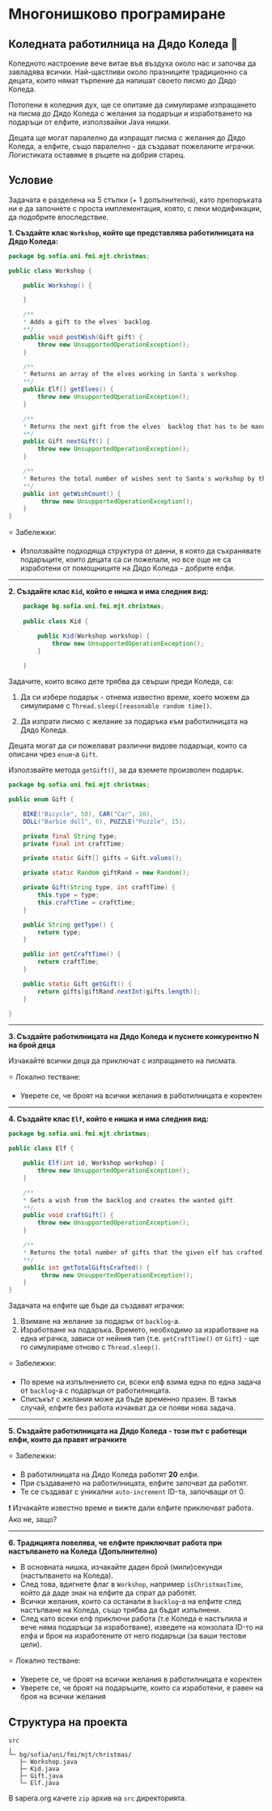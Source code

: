 # Многонишково програмиране

## Коледната работилница на Дядо Коледа :christmas_tree:

Коледното настроение вече витае във въздуха около нас и започва да завладява всички. Най-щастливи около празниците традиционно са децата, които нямат търпение да напишат своето писмо до Дядо Коледа.

Потопени в коледния дух, ще се опитаме да симулираме изпращането на писма до Дядо Коледа с желания за подаръци и изработването на подаръци от елфите, използвайки Java нишки.

Децата ще могат паралелно да изпращат писма с желания до Дядо Коледа, а елфите, също паралелно - да създават пожеланите играчки. Логистиката оставяме в ръцете на добрия старец.

## Условие

Задачата е разделена на 5 стъпки (+ 1 допълнителна), като препоръката ни е да започнете с проста имплементация, която, с леки модификации, да подобрите впоследствие.

**1. Създайте клас `Workshop`, който ще представлява работилницата на Дядо Коледа:**


```java
package bg.sofia.uni.fmi.mjt.christmas;

public class Workshop {

    public Workshop() {

    }

    /**
    * Adds a gift to the elves' backlog.
    **/
    public void postWish(Gift gift) {
        throw new UnsupportedOperationException();
    }

    /**
    * Returns an array of the elves working in Santa's workshop.
    **/
    public Elf[] getElves() {
        throw new UnsupportedOperationException();
    }

    /**
    * Returns the next gift from the elves' backlog that has to be manufactured.
    **/
    public Gift nextGift() {
        throw new UnsupportedOperationException();
    }

    /**
    * Returns the total number of wishes sent to Santa's workshop by the kids.
    **/
    public int getWishCount() {
         throw new UnsupportedOperationException(); 
    }
}
```

:star: Забележки:
- Използвайте подходяща структура от данни, в която да съхранявате подаръците, които децата са си пожелали, но все още не са изработени от помощниците на Дядо Коледа - добрите елфи.

<hr>

**2. Създайте клас `Kid`, който е нишка и има следния вид:**

```java
    package bg.sofia.uni.fmi.mjt.christmas;
    
    public class Kid {

        public Kid(Workshop workshop) {
            throw new UnsupportedOperationException();
        }
        
    }
```

Задачите, които всяко дете трябва да свърши преди Коледа, са:

1. Да си избере подарък - отнема известно време, което можем да симулираме с `Thread.sleep([reasonable random time])`.

2. Да изпрати писмо с желание за подаръка към работилницата на Дядо Коледа.

Децата могат да си пожелават различни видове подаръци, които са описани чрез `enum`-a `Gift`. 

Използвайте метода `getGift()`, за да вземете произволен подарък.

```java
package bg.sofia.uni.fmi.mjt.christmas;

public enum Gift {

    BIKE("Bicycle", 50), CAR("Car", 10),
    DOLL("Barbie doll", 6), PUZZLE("Puzzle", 15);

    private final String type;
    private final int craftTime;

    private static Gift[] gifts = Gift.values();

    private static Random giftRand = new Random();

    private Gift(String type, int craftTime) {
        this.type = type;
        this.craftTime = craftTime;
    }

    public String getType() {
        return type;
    }

    public int getCraftTime() {
        return craftTime;
    }

    public static Gift getGift() {
        return gifts[giftRand.nextInt(gifts.length)];
    }

}
```

<hr>

**3. Създайте работилницата на Дядо Коледа и пуснете конкурентно N на брой деца**

Изчакайте всички деца да приключат с изпращането на писмата.

:star: Локално тестване:

- Уверете се, че броят на всички желания в работилницата е коректен

<hr>

**4. Създайте клас `Elf`, който е нишка и има следния вид:**

```java
package bg.sofia.uni.fmi.mjt.christmas;

public class Elf {

    public Elf(int id, Workshop workshop) {
        throw new UnsupportedOperationException();
    }

    /**
    * Gets a wish from the backlog and creates the wanted gift.
    **/
    public void craftGift() {
        throw new UnsupportedOperationException();
    }

    /**
    * Returns the total number of gifts that the given elf has crafted.
    **/
    public int getTotalGiftsCrafted() {
         throw new UnsupportedOperationException();
    }
}
```

  Задачата на елфите ще бъде да създават играчки:

  1. Взимане на желание за подарък от `backlog`-a.
  2. Изработване на подаръка. Времето, необходимо за изработване на една играчка, зависи от нейния тип (т.е. `getCraftTime()` от `Gift`) - ще го симулираме отново с `Thread.sleep()`.

:star: Забележки:
- По време на изпълнението си, всеки елф взима една по една задача от `backlog`-a с подаръци от работилницата.
- Списъкът с желания може да бъде временно празен. В такъв случай, елфите без работа изчакват да се появи нова задача.

<hr>

**5. Създайте работилницата на Дядо Коледа - този път с работещи елфи, които да правят играчките**

:star: Забележки:
- В работилницата на Дядо Коледа работят **20** елфи.
- При създаването на работилницата, елфите започват да работят.
- Те се създават с уникални `auto-increment` ID-та, започващи от 0.

:exclamation: Изчакайте известно време и вижте дали елфите приключват работа. Ако не, защо?

<hr>

**6. Традицията повелява, че елфите приключват работа при настъпването на Коледа (Допълнително)**

- В основната нишка, изчакайте даден брой (мили)секунди (настъпването на Коледа).
- След това, вдигнете флаг в `Workshop`, например `isChristmasTime`, който да даде знак на елфите да спрат да работят.
- Всички желания, които са останали в `backlog`-a на елфите след настъпване на Коледа, също трябва да бъдат изпълнени.
- След като всеки елф приключи работа (т.е Коледа е настъпила и вече няма подаръци за изработване), изведете на конзолата ID-то на елфа и броя на изработените от него подаръци (за ваши тестови цели).

:star:  Локално тестване:
- Уверете се, че броят на всички желания в работилницата е коректен
- Уверете се, че броят на подаръците, които са изработени, е равен на броя на всички желания

## Структура на проекта

```
src
╷
└─ bg/sofia/uni/fmi/mjt/christmas/
   ├─ Workshop.java
   ├─ Kid.java
   ├─ Gift.java
   └─ Elf.java
```

В sapera.org качете `zip` архив на `src` директорията.
